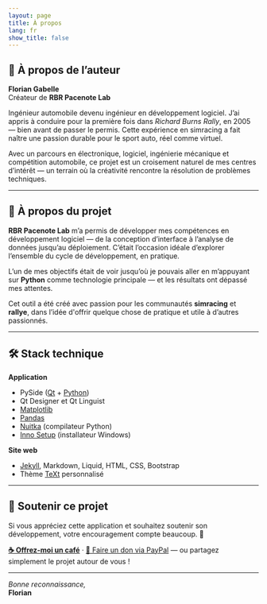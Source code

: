 ```yaml
---
layout: page
title: À propos
lang: fr
show_title: false
---
```


## 👤 À propos de l’auteur

**Florian Gabelle**  
Créateur de **RBR Pacenote Lab**

Ingénieur automobile devenu ingénieur en développement logiciel. J’ai appris à conduire pour la première fois dans *Richard Burns Rally*, en 2005 — bien avant de passer le permis. Cette expérience en simracing a fait naître une passion durable pour le sport auto, réel comme virtuel.

Avec un parcours en électronique, logiciel, ingénierie mécanique et compétition automobile, ce projet est un croisement naturel de mes centres d’intérêt — un terrain où la créativité rencontre la résolution de problèmes techniques.

---

## 🚀 À propos du projet

**RBR Pacenote Lab** m’a permis de développer mes compétences en développement logiciel — de la conception d’interface à l’analyse de données jusqu’au déploiement. C’était l’occasion idéale d’explorer l’ensemble du cycle de développement, en pratique.

L’un de mes objectifs était de voir jusqu’où je pouvais aller en m’appuyant sur **Python** comme technologie principale — et les résultats ont dépassé mes attentes.

Cet outil a été créé avec passion pour les communautés **simracing** et **rallye**, dans l’idée d'offrir quelque chose de pratique et utile à d’autres passionnés.

---

## 🛠️ Stack technique

**Application**  
- PySide ([Qt](https://www.qt.io/) + [Python](https://www.python.org/))  
- Qt Designer et Qt Linguist  
- [Matplotlib](https://matplotlib.org/)  
- [Pandas](https://pandas.pydata.org/)  
- [Nuitka](https://nuitka.net/) (compilateur Python)  
- [Inno Setup](https://jrsoftware.org/isinfo.php) (installateur Windows)

**Site web**  
- [Jekyll](https://jekyllrb.com/), Markdown, Liquid, HTML, CSS, Bootstrap  
- Thème [TeXt](https://github.com/kitian616/jekyll-TeXt-theme) personnalisé

---

<a id="support-this-project"></a>
## 🙌 Soutenir ce projet

Si vous appréciez cette application et souhaitez soutenir son développement, votre encouragement compte beaucoup. 💖

[**☕ Offrez-moi un café**](https://buymeacoffee.com/floriangabelle) · [💙 Faire un don via PayPal](https://www.paypal.me/FlorianGabelle) — ou partagez simplement le projet autour de vous !

---

*Bonne reconnaissance,*  
**Florian**